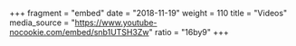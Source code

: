 +++
fragment = "embed"
date = "2018-11-19"
weight = 110
title = "Videos"
media_source = "https://www.youtube-nocookie.com/embed/snb1UTSH3Zw"
ratio = "16by9"
+++